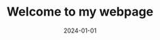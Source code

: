 ---
title: Welcome to my webpage
description: This is a very basic website without the eleventy.config.js file. Eleventy default configuration is indeed live.
link-name: Home
date: 2024-01-01
layout: layouts/default
tags: [primary, footer]
---